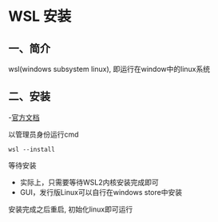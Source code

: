 # WSL 安装

## 一、简介

wsl(windows subsystem linux), 即运行在window中的linux系统

## 二、安装

-[官方文档](https://docs.microsoft.com/zh-cn/windows/wsl/install)

以管理员身份运行cmd

```
wsl --install
```

等待安装
- 实际上，只需要等待WSL2内核安装完成即可
- GUI，发行版Linux可以自行在windows store中安装

安装完成之后重启, 初始化linux即可运行